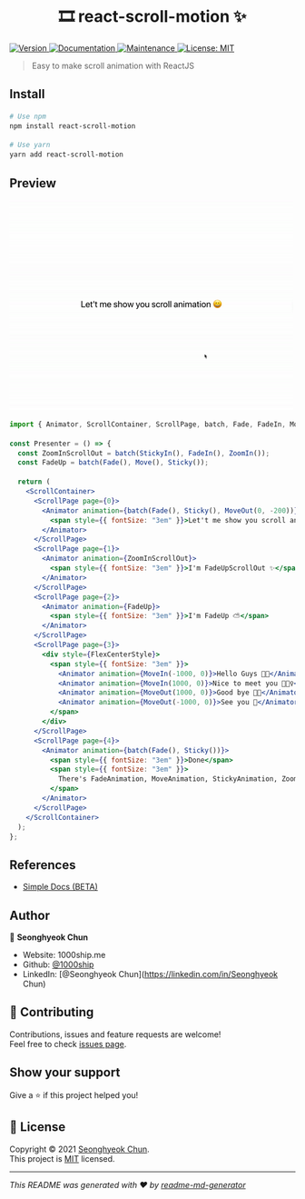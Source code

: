 <h1 align="center">🎞 react-scroll-motion ✨</h1>
<p>
  <a href="https://www.npmjs.com/package/react-scroll-motion" target="_blank">
    <img alt="Version" src="https://img.shields.io/npm/v/react-scroll-motion.svg">
  </a>
  <a href="https://github.com/1000ship/react-scroll-motion#readme" target="_blank">
    <img alt="Documentation" src="https://img.shields.io/badge/documentation-yes-brightgreen.svg" />
  </a>
  <a href="https://github.com/1000ship/react-scroll-motion/graphs/commit-activity" target="_blank">
    <img alt="Maintenance" src="https://img.shields.io/badge/Maintained%3F-yes-green.svg" />
  </a>
  <a href="https://github.com/1000ship/react-scroll-motion/blob/master/LICENSE" target="_blank">
    <img alt="License: MIT" src="https://img.shields.io/github/license/1000ship/react-scroll-motion" />
  </a>
</p>


> Easy to make scroll animation with ReactJS

## Install

```sh
# Use npm
npm install react-scroll-motion

# Use yarn
yarn add react-scroll-motion
```

## Preview

![Preview Scroll Animation](_readme/scroll-animation.gif)

```jsx
import { Animator, ScrollContainer, ScrollPage, batch, Fade, FadeIn, Move, MoveIn, MoveOut, Sticky, StickyIn, ZoomIn } from "react-scroll-motion";

const Presenter = () => {
  const ZoomInScrollOut = batch(StickyIn(), FadeIn(), ZoomIn());
  const FadeUp = batch(Fade(), Move(), Sticky());

  return (
    <ScrollContainer>
      <ScrollPage page={0}>
        <Animator animation={batch(Fade(), Sticky(), MoveOut(0, -200))}>
          <span style={{ fontSize: "3em" }}>Let't me show you scroll animation 😀</span>
        </Animator>
      </ScrollPage>
      <ScrollPage page={1}>
        <Animator animation={ZoomInScrollOut}>
          <span style={{ fontSize: "3em" }}>I'm FadeUpScrollOut ✨</span>
        </Animator>
      </ScrollPage>
      <ScrollPage page={2}>
        <Animator animation={FadeUp}>
          <span style={{ fontSize: "3em" }}>I'm FadeUp ⛅️</span>
        </Animator>
      </ScrollPage>
      <ScrollPage page={3}>
        <div style={FlexCenterStyle}>
          <span style={{ fontSize: "3em" }}>
            <Animator animation={MoveIn(-1000, 0)}>Hello Guys 👋🏻</Animator>
            <Animator animation={MoveIn(1000, 0)}>Nice to meet you 🙋🏻‍♀️</Animator>- I'm Seonghyeok -
            <Animator animation={MoveOut(1000, 0)}>Good bye ✋🏻</Animator>
            <Animator animation={MoveOut(-1000, 0)}>See you 💛</Animator>
          </span>
        </div>
      </ScrollPage>
      <ScrollPage page={4}>
        <Animator animation={batch(Fade(), Sticky())}>
          <span style={{ fontSize: "3em" }}>Done</span>
          <span style={{ fontSize: "3em" }}>
            There's FadeAnimation, MoveAnimation, StickyAnimation, ZoomAnimation
          </span>
        </Animator>
      </ScrollPage>
    </ScrollContainer>
  );
};

```



## References

- [Simple Docs (BETA)](_readme/docs.md)

## Author

👤 **Seonghyeok Chun**

* Website: 1000ship.me
* Github: [@1000ship](https://github.com/1000ship)
* LinkedIn: [@Seonghyeok Chun](https://linkedin.com/in/Seonghyeok Chun)

## 🤝 Contributing

Contributions, issues and feature requests are welcome!<br />Feel free to check [issues page](https://github.com/1000ship/react-scroll-motion/issues). 

## Show your support

Give a ⭐️ if this project helped you!

## 📝 License

Copyright © 2021 [Seonghyeok Chun](https://github.com/1000ship).<br />
This project is [MIT](https://github.com/1000ship/react-scroll-motion/blob/master/LICENSE) licensed.

***
_This README was generated with ❤️ by [readme-md-generator](https://github.com/kefranabg/readme-md-generator)_
